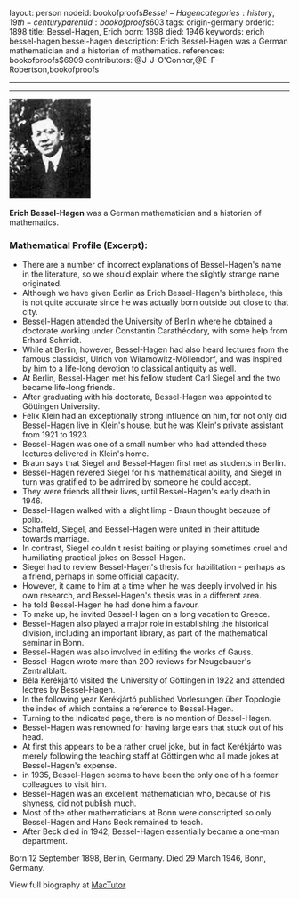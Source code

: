 layout: person
nodeid: bookofproofs$Bessel-Hagen
categories: history,19th-century
parentid: bookofproofs$603
tags: origin-germany
orderid: 1898
title: Bessel-Hagen, Erich
born: 1898
died: 1946
keywords: erich bessel-hagen,bessel-hagen
description: Erich Bessel-Hagen was a German mathematician and a historian of mathematics.
references: bookofproofs$6909
contributors: @J-J-O'Connor,@E-F-Robertson,bookofproofs

---



---

![Bessel-Hagen.jpg](https://github.com/bookofproofs/bookofproofs.github.io/blob/main/_sources/_assets/images/portraits/Bessel-Hagen.jpg?raw=true)

**Erich Bessel-Hagen** was a German mathematician and a historian of mathematics.

### Mathematical Profile (Excerpt):
* There are a number of incorrect explanations of Bessel-Hagen's name in the literature, so we should explain where the slightly strange name originated.
* Although we have given Berlin as Erich Bessel-Hagen's birthplace, this is not quite accurate since he was actually born outside but close to that city.
* Bessel-Hagen attended the University of Berlin where he obtained a doctorate working under Constantin Carathéodory, with some help from Erhard Schmidt.
* While at Berlin, however, Bessel-Hagen had also heard lectures from the famous classicist, Ulrich von Wilamowitz-Möllendorf, and was inspired by him to a life-long devotion to classical antiquity as well.
* At Berlin, Bessel-Hagen met his fellow student Carl Siegel and the two became life-long friends.
* After graduating with his doctorate, Bessel-Hagen was appointed to Göttingen University.
* Felix Klein had an exceptionally strong influence on him, for not only did Bessel-Hagen live in Klein's house, but he was Klein's private assistant from 1921 to 1923.
* Bessel-Hagen was one of a small number who had attended these lectures delivered in Klein's home.
* Braun says that Siegel and Bessel-Hagen first met as students in Berlin.
* Bessel-Hagen revered Siegel for his mathematical ability, and Siegel in turn was gratified to be admired by someone he could accept.
* They were friends all their lives, until Bessel-Hagen's early death in 1946.
* Bessel-Hagen walked with a slight limp - Braun thought because of polio.
* Schaffeld, Siegel, and Bessel-Hagen were united in their attitude towards marriage.
* In contrast, Siegel couldn't resist baiting or playing sometimes cruel and humiliating practical jokes on Bessel-Hagen.
* Siegel had to review Bessel-Hagen's thesis for habilitation - perhaps as a friend, perhaps in some official capacity.
* However, it came to him at a time when he was deeply involved in his own research, and Bessel-Hagen's thesis was in a different area.
* he told Bessel-Hagen he had done him a favour.
* To make up, he invited Bessel-Hagen on a long vacation to Greece.
* Bessel-Hagen also played a major role in establishing the historical division, including an important library, as part of the mathematical seminar in Bonn.
* Bessel-Hagen was also involved in editing the works of Gauss.
* Bessel-Hagen wrote more than 200 reviews for Neugebauer's Zentralblatt.
* Béla Kerékjártó visited the University of Göttingen in 1922 and attended lectres by Bessel-Hagen.
* In the following year Kerékjártó published Vorlesungen über Topologie the index of which contains a reference to Bessel-Hagen.
* Turning to the indicated page, there is no mention of Bessel-Hagen.
* Bessel-Hagen was renowned for having large ears that stuck out of his head.
* At first this appears to be a rather cruel joke, but in fact Kerékjártó was merely following the teaching staff at Göttingen who all made jokes at Bessel-Hagen's expense.
* in 1935, Bessel-Hagen seems to have been the only one of his former colleagues to visit him.
* Bessel-Hagen was an excellent mathematician who, because of his shyness, did not publish much.
* Most of the other mathematicians at Bonn were conscripted so only Bessel-Hagen and Hans Beck remained to teach.
* After Beck died in 1942, Bessel-Hagen essentially became a one-man department.

Born 12 September 1898, Berlin, Germany. Died 29 March 1946, Bonn, Germany.

View full biography at [MacTutor](https://mathshistory.st-andrews.ac.uk/Biographies/Bessel-Hagen/)
